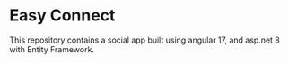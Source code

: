 # Easy Connect
This repository contains a social app built using angular 17, and asp.net 8 with Entity Framework.
